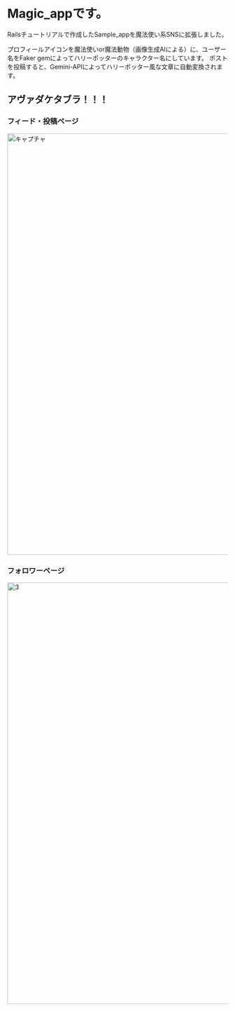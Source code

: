 # Magic_appです。
Railsチュートリアルで作成したSample_appを魔法使い系SNSに拡張しました。

プロフィールアイコンを魔法使いor魔法動物（画像生成AIによる）に、ユーザー名をFaker gemによってハリーポッターのキャラクター名にしています。
ポストを投稿すると、Gemini-APIによってハリーポッター風な文章に自動変換されます。

## アヴァダケタブラ！！！

### フィード・投稿ページ
<img width="1192" height="964" alt="キャプチャ" src="https://github.com/user-attachments/assets/70e1c130-1961-40fd-9704-70a2497e6d92" />

### フォロワーページ
<img width="1191" height="964" alt="3" src="https://github.com/user-attachments/assets/e13c3165-6c47-45fe-af37-af17c429e17c" />
